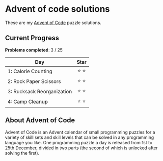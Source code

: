 # Advent of code solutions

These are my [Advent of Code](https://adventofcode.com/) puzzle solutions.

Current Progress
--------------------

**Problems completed**: 3 / 25

| Day                           | Star  |
| ------------------------------| :---: |
| 1: Calorie Counting           | ⭐ ⭐ |
| 2: Rock Paper Scissors        | ⭐ ⭐ |
| 3: Rucksack Reorganization    | ⭐ ⭐ |
| 4: Camp Cleanup               | ⭐ ⭐ |


About Advent of Code
--------------------

Advent of Code is an Advent calendar of small programming puzzles
for a variety of skill sets and skill levels that can be solved in any
programming language you like. One programming puzzle a day is released from 1st
to 25th December, divided in two parts (the second of which is unlocked after
solving the first).
